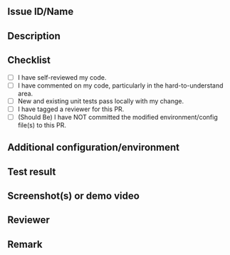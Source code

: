 ## Issue ID/Name
<!--Linear card ID-->

## Description
<!--What does this PR do? What is being changed, added, or removed? Does it introduce any breaking changes?-->

## Checklist
<!--Put the 'X' inside the [] to check. Most of the time, everything should be checked.-->
- [ ] I have self-reviewed my code.
- [ ] I have commented on my code, particularly in the hard-to-understand area.
- [ ] New and existing unit tests pass locally with my change.
- [ ] I have tagged a reviewer for this PR.
- [ ] (Should Be) I have NOT committed the modified environment/config file(s) to this PR.

## Additional configuration/environment

## Test result
<!--Add your test screenshot(s) here-->

## Screenshot(s) or demo video
<!--Add your screenshot(s) or demo video here, caption for the image is recommended.-->

## Reviewer
<!--Person who needs to review your PR-->

## Remark
<!--Further information about this PR-->